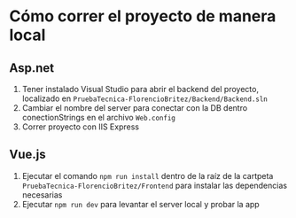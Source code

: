 # Cómo correr el proyecto de manera local

## Asp.net
1. Tener instalado Visual Studio para abrir el backend del proyecto, localizado en `PruebaTecnica-FlorencioBritez/Backend/Backend.sln`
2. Cambiar el nombre del server para conectar con la DB dentro conectionStrings en el archivo `Web.config`
3. Correr proyecto con IIS Express

## Vue.js
1. Ejecutar el comando `npm run install` dentro de la raíz de la cartpeta `PruebaTecnica-FlorencioBritez/Frontend` para instalar las dependencias necesarias
2. Ejecutar `npm run dev` para levantar el server local y probar la app
